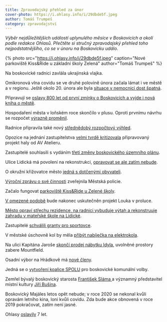 ```yaml
---
title: Zpravodajský přehled za únor
cover-photo: https://i.ohlasy.info/i/29dbde5f.jpeg
author: Tomáš Trumpeš
category: zpravodajství
---
```


*Výběr nejdůležitějších událostí uplynulého měsíce v Boskovicích a okolí podle redakce Ohlasů. Přečtěte si stručný zpravodajský přehled toho nejpodstatnějšího, co se v únoru na Boskovicku událo.*

{% photo src="https://i.ohlasy.info/i/29dbde5f.jpeg" caption="Nové parkoviště Kiss&Ride u základní školy Zelená" author="Tomáš Trumpeš" %}

Na boskovické radnici zavlála ukrajinská vlajka.

Omikronová vlna covidu se ve druhé polovině února začala lámat i ve městě a v regionu. Ještě okolo 20. února ale byla [situace v nemocnici dost špatná](https://ohlasy.info/clanky/2022/03/z-radnice.html).

Připravují se [oslavy 800 let od první zmínky o Boskovicích a vyjde i nová kniha o městě](https://ohlasy.info/clanky/2022/03/z-radnice.html).

Hospodaření města v loňském roce skončilo v plusu. Oproti prvnímu návrhu se rozpočet [výrazně proměnil](https://ohlasy.info/clanky/2022/02/vyvoj-rozpoctu.html).

Radnice připravila také nový [střednědobý rozpočtový výhled](https://boskovice.cz/assets/File.ashx?id_org=832&id_dokumenty=43379).

Opozice na jednání zastupitelstva [velmi tvrdě kritizovala](https://ohlasy.info/clanky/2022/02/kritika-haly.html) připravovaný projekt haly od AV Atelieru.

Zastupitelé souhlasili s vydáním [třetí změny boskovického územního plánu](https://boskovice.cz/uzemni-plan-boskovice-zmena-c-3-verejne-projednani/d-42431).

Ulice Lidická má povolení na rekonstrukci, [opravovat se ale zatím nebude](https://ohlasy.info/clanky/2022/02/lidicka-povoleni.html).

O okružní křižovatce město [jedná s dotčenými obyvateli](https://ohlasy.info/clanky/2022/02/kruhac-pripominky.html).

[Výroční zprávu o své činnosti](https://data.ohlasy.info/2022/vyrocni-zprava-mp.pdf) zveřejnila Městská policie.

Začalo fungovat [parkoviště Kiss&Ride u Zelené školy](https://ohlasy.info/clanky/2022/02/z-radnice.html).

[V omezené podobě](https://ohlasy.info/clanky/2022/02/louka-v-proluce.html) bude nakonec uskutečněn projekt Louka v proluce.

[Město opraví střechu rezidence, na radnici vybuduje výtah a rekonstruuje zahradu v mateřské škole na Lidické](https://ohlasy.info/clanky/2022/03/z-radnice.html).

Zastupitelé [schválili granty pro sportovce](https://ohlasy.info/clanky/2022/02/zastupitelstvo.html). 

V městské úschovně kol by měla [přibýt nabíječka na elektrokola](https://ohlasy.info/clanky/2022/02/z-radnice.html).

Na ulici Kapitána Jaroše [skončí prodej nábytku Idyla](https://ohlasy.info/clanky/2022/03/z-radnice.html), uvolněné prostory zabere Mountfield.

Osadní výbor na Hrádkově má [nové členy](https://ohlasy.info/clanky/2022/02/zastupitelstvo.html).

Jedná se o [vytvoření koalice SPOLU](https://ohlasy.info/clanky/2022/03/z-radnice.html) pro boskovické komunální volby.

Zemřel bývalý boskovický starosta [František Sláma ](https://ohlasy.info/clanky/2019/05/frantisek-slama.html)a významný představitel místní kultury [Jiří Bušina](https://ohlasy.info/clanky/2022/02/jiri-busina.html).

Boskovický Majáles letos opět nebude; v roce 2020 se nekonal kvůli opravám letního kina, loni kvůli covidu. Zda bude akce obnovená v roce 2019 pokračovat, zatím není jasné.

Ohlasy [oslavily](https://ohlasy.info/clanky/2022/02/narozeniny.html) 7 let.